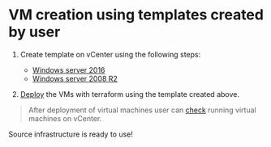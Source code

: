 # VM creation using templates created by user

1. Create template on vCenter using the following steps:
    * [Windows server 2016](../../prerequisites/os/windows-template-creation.md)  
    * [Windows server 2008 R2](../../prerequisites/os/windows2008R2-template-creation.md)    
    
2. [Deploy](./windows/readme.md) the VMs with terraform using the template created above.    
>After deployment of virtual machines user can [check](../../prerequisites/deployed-servers.md) running virtual machines on vCenter.

Source infrastructure is ready to use!